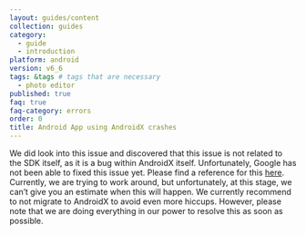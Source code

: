```yaml
---
layout: guides/content
collection: guides
category:
  - guide
  - introduction
platform: android
version: v6_6
tags: &tags # tags that are necessary
  - photo editor
published: true
faq: true
faq-category: errors
order: 0
title: Android App using AndroidX crashes
---
```


We did look into this issue and discovered that this issue is not related to the SDK itself, as it is a bug within AndroidX itself.
Unfortunately, Google has not been able to fixed this issue yet.
Please find a reference for this [here](https://issuetracker.google.com/issues/119582492). Currently, we are trying to work around, but unfortunately, at this stage, we can’t give you an estimate when this will happen.
We currently recommend to not migrate to AndroidX to avoid even more hiccups. However, please note that we are doing everything in our power to resolve this as soon as possible.
